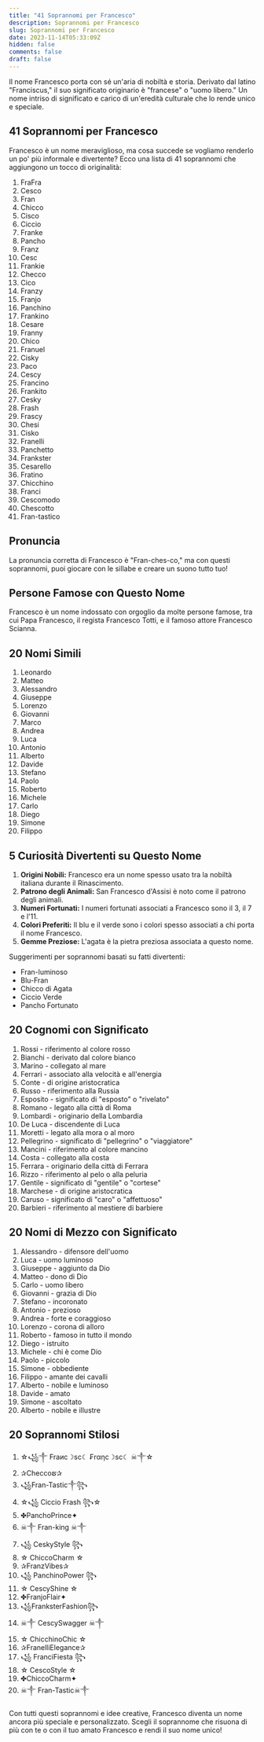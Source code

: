 ```yaml
---
title: "41 Soprannomi per Francesco"
description: Soprannomi per Francesco
slug: Soprannomi per Francesco
date: 2023-11-14T05:33:09Z
hidden: false
comments: false
draft: false
---
```


Il nome Francesco porta con sé un'aria di nobiltà e storia. Derivato dal latino "Franciscus," il suo significato originario è "francese" o "uomo libero." Un nome intriso di significato e carico di un'eredità culturale che lo rende unico e speciale.

## 41 Soprannomi per Francesco

Francesco è un nome meraviglioso, ma cosa succede se vogliamo renderlo un po' più informale e divertente? Ecco una lista di 41 soprannomi che aggiungono un tocco di originalità:

1. FraFra
2. Cesco
3. Fran
4. Chicco
5. Cisco
6. Ciccio
7. Franke
8. Pancho
9. Franz
10. Cesc
11. Frankie
12. Checco
13. Cico
14. Franzy
15. Franjo
16. Panchino
17. Frankino
18. Cesare
19. Franny
20. Chico
21. Franuel
22. Cisky
23. Paco
24. Cescy
25. Francino
26. Frankito
27. Cesky
28. Frash
29. Frascy
30. Chesi
31. Cisko
32. Franelli
33. Panchetto
34. Frankster
35. Cesarello
36. Fratino
37. Chicchino
38. Franci
39. Cescomodo
40. Chescotto
41. Fran-tastico

## Pronuncia

La pronuncia corretta di Francesco è "Fran-ches-co," ma con questi soprannomi, puoi giocare con le sillabe e creare un suono tutto tuo!

## Persone Famose con Questo Nome

Francesco è un nome indossato con orgoglio da molte persone famose, tra cui Papa Francesco, il regista Francesco Totti, e il famoso attore Francesco Scianna.

## 20 Nomi Simili

1. Leonardo
2. Matteo
3. Alessandro
4. Giuseppe
5. Lorenzo
6. Giovanni
7. Marco
8. Andrea
9. Luca
10. Antonio
11. Alberto
12. Davide
13. Stefano
14. Paolo
15. Roberto
16. Michele
17. Carlo
18. Diego
19. Simone
20. Filippo

## 5 Curiosità Divertenti su Questo Nome

1. **Origini Nobili:** Francesco era un nome spesso usato tra la nobiltà italiana durante il Rinascimento.
2. **Patrono degli Animali:** San Francesco d'Assisi è noto come il patrono degli animali.
3. **Numeri Fortunati:** I numeri fortunati associati a Francesco sono il 3, il 7 e l'11.
4. **Colori Preferiti:** Il blu e il verde sono i colori spesso associati a chi porta il nome Francesco.
5. **Gemme Preziose:** L'agata è la pietra preziosa associata a questo nome.

Suggerimenti per soprannomi basati su fatti divertenti:
- Fran-luminoso
- Blu-Fran
- Chicco di Agata
- Ciccio Verde
- Pancho Fortunato

## 20 Cognomi con Significato

1. Rossi - riferimento al colore rosso
2. Bianchi - derivato dal colore bianco
3. Marino - collegato al mare
4. Ferrari - associato alla velocità e all'energia
5. Conte - di origine aristocratica
6. Russo - riferimento alla Russia
7. Esposito - significato di "esposto" o "rivelato"
8. Romano - legato alla città di Roma
9. Lombardi - originario della Lombardia
10. De Luca - discendente di Luca
11. Moretti - legato alla mora o al moro
12. Pellegrino - significato di "pellegrino" o "viaggiatore"
13. Mancini - riferimento al colore mancino
14. Costa - collegato alla costa
15. Ferrara - originario della città di Ferrara
16. Rizzo - riferimento al pelo o alla peluria
17. Gentile - significato di "gentile" o "cortese"
18. Marchese - di origine aristocratica
19. Caruso - significato di "caro" o "affettuoso"
20. Barbieri - riferimento al mestiere di barbiere

## 20 Nomi di Mezzo con Significato

1. Alessandro - difensore dell'uomo
2. Luca - uomo luminoso
3. Giuseppe - aggiunto da Dio
4. Matteo - dono di Dio
5. Carlo - uomo libero
6. Giovanni - grazia di Dio
7. Stefano - incoronato
8. Antonio - prezioso
9. Andrea - forte e coraggioso
10. Lorenzo - corona di alloro
11. Roberto - famoso in tutto il mondo
12. Diego - istruito
13. Michele - chi è come Dio
14. Paolo - piccolo
15. Simone - obbediente
16. Filippo - amante dei cavalli
17. Alberto - nobile e luminoso
18. Davide - amato
19. Simone - ascoltato
20. Alberto - nobile e illustre

## 20 Soprannomi Stilosi

1. ☆꧁༒ Fraиc☽ѕc☾ ₣rαηc☽ѕc☾ ☠︎༒☆
2. ✰Checcoຮ✰
3. ꧁Fran-Tastic༒꧂
4. ☆꧁ Ciccio Frash ꧂☆
5. ✤PanchoPrince✦
6. ☠︎༒ Fran-king ☠︎༒
7. ꧁ CeskyStyle ꧂
8. ☆ ChiccoCharm ☆
9. ✰FranzVibes✰
10. ꧁ PanchinoPower ꧂
11. ☆ CescyShine ☆
12. ✤FranjoFlair✦
13. ꧁FranksterFashion꧂
14. ☠︎༒ CescySwagger ☠︎༒
15. ☆ ChicchinoChic ☆
16. ✰FranelliElegance✰
17. ꧁ FranciFiesta ꧂
18. ☆ CescoStyle ☆
19. ✤ChiccoCharm✦
20. ☠︎༒ Fran-Tastic☠︎༒

Con tutti questi soprannomi e idee creative, Francesco diventa un nome ancora più speciale e personalizzato. Scegli il soprannome che risuona di più con te o con il tuo amato Francesco e rendi il suo nome unico!